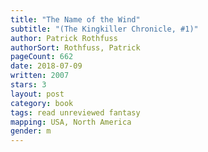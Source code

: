 ```yaml
---
title: "The Name of the Wind"
subtitle: "(The Kingkiller Chronicle, #1)"
author: Patrick Rothfuss
authorSort: Rothfuss, Patrick
pageCount: 662
date: 2018-07-09
written: 2007
stars: 3
layout: post
category: book
tags: read unreviewed fantasy
mapping: USA, North America
gender: m
---
```

